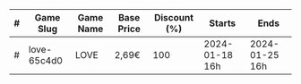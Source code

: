 |#|Game Slug|Game Name|Base Price|Discount (%)|Starts|Ends|
|---|---|---|---|---|---|---|
|#|love-65c4d0|LOVE|2,69€|100|2024-01-18 16h|2024-01-25 16h|
